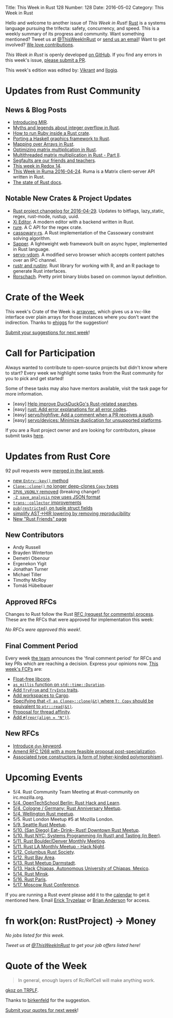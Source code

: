 Title: This Week in Rust 128
Number: 128
Date: 2016-05-02
Category: This Week in Rust

Hello and welcome to another issue of *This Week in Rust*!
[Rust](http://rust-lang.org) is a systems language pursuing the trifecta:
safety, concurrency, and speed. This is a weekly summary of its progress and
community. Want something mentioned? Tweet us at [@ThisWeekInRust](https://twitter.com/ThisWeekInRust) or [send us an
email](mailto:corey@octayn.net?subject=This%20Week%20in%20Rust%20Suggestion)!
Want to get involved? [We love
contributions](https://github.com/rust-lang/rust/blob/master/CONTRIBUTING.md).

*This Week in Rust* is openly developed [on GitHub](https://github.com/cmr/this-week-in-rust).
If you find any errors in this week's issue, [please submit a PR](https://github.com/cmr/this-week-in-rust/pulls).

This week's edition was edited by: [Vikrant](https://github.com/nasa42) and [llogiq](https://github.com/llogiq).

# Updates from Rust Community

## News & Blog Posts

* [Introducing MIR](http://blog.rust-lang.org/2016/04/19/MIR.html).
* [Myths and legends about integer overflow in Rust](https://huonw.github.io/blog/2016/04/myths-and-legends-about-integer-overflow-in-rust/).
* [How to run Ruby inside a Rust crate](http://anima-engine.org/blog/how-to-run-ruby-inside-a-crate/).
* [Porting a Haskell graphics framework to Rust](http://phaazon.blogspot.in/2016/04/porting-haskell-graphics-framework-to.html).
* [Mapping over Arrays in Rust](https://llogiq.github.io/2016/04/28/arraymap.html).
* [Optimizing matrix multiplication in Rust](http://www.suchin.co/2016/04/25/Matrix-Multiplication-In-Rust-Pt-1/).
* [Multithreaded matrix multiplication in Rust - Part II](https://athemathmo.github.io/2016/04/25/multithreading-multiplication-2.html).
* [Segfaults are our friends and teachers](http://kamalmarhubi.com/blog/2016/04/25/segfaults-are-our-friends-and-teachers/).
* [This week in Redox 14](http://www.redox-os.org/news/this-week-in-redox-14/).
* [This Week in Ruma 2016-04-24](https://www.ruma.io/news/this-week-in-ruma-2016-04-24/). Ruma is a Matrix client-server API written in Rust.
* [The state of Rust docs](https://facility9.com/2016/04/the-state-of-rust-docs-2016/).

## Notable New Crates & Project Updates

* [Rust project changelog for 2016-04-29](https://users.rust-lang.org/t/rust-project-changelog-for-2016-04-29/5613). Updates to bitflags, lazy_static, regex, rust-mode, rustup, uuid.
* [Xi Editor](https://github.com/google/xi-editor). A modern editor with a backend written in Rust.
* [rure](https://github.com/rust-lang-nursery/regex/tree/master/regex-capi). A C API for the regex crate.
* [cassowary-rs](https://github.com/dylanede/cassowary-rs). A Rust implementation of the Cassowary constraint solving algorithm.
* [Sapper](https://github.com/sappworks/sapper). A lightweight web framework built on async hyper, implemented in Rust language.
* [servo-vdom](https://github.com/LorenVS/servo-vdom). A modified servo browser which accepts content patches over an IPC channel.
* [rustr and rustinr](http://rustr.org/). Rust library for working with R, and an R package to generate Rust interfaces.
* [Rorschach](https://github.com/meh/rorschach). Pretty print binary blobs based on common layout definition.

# Crate of the Week

This week's Crate of the Week is [arrayvec](https://crates.io/crates/arrayvec), which gives us a `Vec`-like interface over plain arrays for those instances where you don't want the indirection. Thanks to [ehiggs](https://users.rust-lang.org/users/ehiggs) for the suggestion!

[Submit your suggestions for next week][submit_crate]!

[submit_crate]: https://users.rust-lang.org/t/crate-of-the-week/2704

# Call for Participation

Always wanted to contribute to open-source projects but didn't know where to start?
Every week we highlight some tasks from the Rust community for you to pick and get started!

Some of these tasks may also have mentors available, visit the task page for more information.

* [easy] [Help improve DuckDuckGo's Rust-related searches](https://www.reddit.com/r/rust/comments/4gujbf/help_improve_duckduckgos_rustrelated_searches/).
* [easy] [rust: Add error explanations for all error codes](https://github.com/rust-lang/rust/issues/32777).
* [easy] [servo/highfive: Add a comment when a PR receives a push](https://github.com/servo/highfive/issues/101).
* [easy] [servo/devices: Minimize duplication for unsupported platforms](https://github.com/servo/devices/issues/8).

If you are a Rust project owner and are looking for contributors, please submit tasks [here][guidelines].

[guidelines]: https://users.rust-lang.org/t/twir-call-for-participation/4821

# Updates from Rust Core

92 pull requests were [merged in the last week][merged].

[merged]: https://github.com/issues?q=is%3Apr+org%3Arust-lang+is%3Amerged+merged%3A2016-04-25..2016-05-02

* [new `Entry::key()` method](https://github.com/rust-lang/rust/pull/33148)
* [`Clone::clone()` no longer deep-clones `Copy` types](https://github.com/rust-lang/rust/pull/31414)
* [`IPV6_V6ONLY` removed](https://github.com/rust-lang/rust/pull/33263) (breaking change!)
* [`-Z save_analysis` now uses JSON format](https://github.com/rust-lang/rust/pull/33208)
* [`trans::collector` improvements](https://github.com/rust-lang/rust/pull/33171)
* [`pub(restricted)` on tuple struct fields](https://github.com/rust-lang/rust/pull/33161)
* [simplify AST→HIR lowering by removing reproducibility](https://github.com/rust-lang/rust/pull/33296)
* [New "Rust Friends" page](https://github.com/rust-lang/rust-www/pull/346)

## New Contributors

* Andy Russell
* Brayden Winterton
* Demetri Obenour
* Ergenekon Yigit
* Jonathan Turner
* Michael Tiller
* Timothy McRoy
* Tomáš Hübelbauer

## Approved RFCs

Changes to Rust follow the Rust [RFC (request for comments)
process](https://github.com/rust-lang/rfcs#rust-rfcs). These
are the RFCs that were approved for implementation this week:

*No RFCs were approved this week!*.

## Final Comment Period

Every week [the team](https://rust-lang.org/team.html) announces the
'final comment period' for RFCs and key PRs which are reaching a
decision. Express your opinions now. [This week's FCPs][fcp] are:

[fcp]: https://github.com/rust-lang/rfcs/labels/final-comment-period

* [Float-free libcore](https://github.com/rust-lang/rfcs/pull/1596).
* [`as_millis` function on `std::time::Duration`](https://github.com/rust-lang/rfcs/pull/1547).
* [Add `TryFrom` and `TryInto` traits](https://github.com/rust-lang/rfcs/pull/1542).
* [Add workspaces to Cargo](https://github.com/rust-lang/rfcs/pull/1525).
* [Specifying that `<T as Clone>::clone(&t)` where `T: Copy` should be equivalent to `ptr::read(&t)`](https://github.com/rust-lang/rfcs/pull/1521).
* [Proposal for thread affinity](https://github.com/rust-lang/rfcs/pull/1480).
* [Add `#[repr(align = "N")]`](https://github.com/rust-lang/rfcs/pull/1358).

## New RFCs

* [Introduce `dyn` keyword](https://github.com/rust-lang/rfcs/pull/1603).
* [Amend RFC 1268 with a more feasible proposal post-specialization](https://github.com/rust-lang/rfcs/pull/1600).
* [Associated type constructors (a form of higher-kinded polymorphism)](https://github.com/rust-lang/rfcs/pull/1598).

# Upcoming Events

* 5/4. Rust Community Team Meeting at #rust-community on irc.mozilla.org.
* [5/4. OpenTechSchool Berlin: Rust Hack and Learn](http://www.meetup.com/opentechschool-berlin/).
* [5/4. Cologne / Germany: Rust Anniversary Meetup](http://www.meetup.com/de-DE/Rust-Cologne-Bonn/events/230641335/).
* [5/4. Wellington Rust meetup](http://www.meetup.com/Wellington-Rust-Meetup/events/230650719/).
* 5/5. Rust London Meetup #5 at Mozilla London.
* [5/9. Seattle Rust Meetup](https://www.eventbrite.com/e/mozilla-rust-seattle-meetup-tickets-12222326307?aff=erelexporg).
* [5/10. (San Diego) Eat– Drink– Rust! Downtown Rust Meetup](http://www.meetup.com/San-Diego-Rust/events/230492925/).
* [5/10. Rust NYC: Systems Programming (in Rust) and Tasting (in Beer)](http://www.meetup.com/Rust-NYC/events/230401806/).
* [5/11. Rust Boulder/Denver Monthly Meeting](http://www.meetup.com/Rust-Boulder-Denver/).
* [5/11. Rust LA Monthly Meetup - Hack Night](http://www.meetup.com/Rust-Los-Angeles/events/230365091/).
* [5/12. Columbus Rust Society](http://www.meetup.com/columbus-rs/).
* [5/12. Rust Bay Area](http://www.meetup.com/Rust-Bay-Area/events/230624722/).
* [5/13. Rust Meetup Darmstadt](http://www.meetup.com/de-DE/Rust-Rhein-Main/events/230396961/).
* [5/13. Hack Chiapas, Autonomous University of Chiapas, Mexico](http://hackchiapas.com/).
* [5/14. Rust Minsk](http://www.meetup.com/Rust-%D0%B2-%D0%9C%D0%B8%D0%BD%D1%81%D0%BA%D0%B5/events/229283305/).
* [5/16. Rust Paris](http://www.meetup.com/Rust-Paris).
* [5/17. Moscow Rust Conference](https://rustycrate.ru/%D0%BD%D0%BE%D0%B2%D0%BE%D1%81%D1%82%D0%B8/2016/04/25/colaboratory-rust.html).

If you are running a Rust event please add it to the [calendar] to get
it mentioned here. Email [Erick Tryzelaar][erickt] or [Brian
Anderson][brson] for access.

[calendar]: https://www.google.com/calendar/embed?src=apd9vmbc22egenmtu5l6c5jbfc%40group.calendar.google.com
[erickt]: mailto:erick.tryzelaar@gmail.com
[brson]: mailto:banderson@mozilla.com

# fn work(on: RustProject) -> Money

*No jobs listed for this week.*

*Tweet us at [@ThisWeekInRust](https://twitter.com/ThisWeekInRust) to get your job offers listed here!*

# Quote of the Week

> In general, enough layers of Rc/RefCell will make anything work.

[gkoz on TRPLF](https://users.rust-lang.org/t/how-to-get-static-lifetime/5552/8).

Thanks to [birkenfeld](https://users.rust-lang.org/users/birkenfeld) for the suggestion.

[Submit your quotes for next week][submit]!

[submit]: http://users.rust-lang.org/t/twir-quote-of-the-week/328
